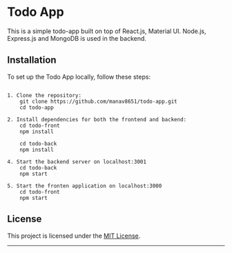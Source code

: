 # Todo App

This is a simple todo-app built on top of React.js, Material UI. Node.js, Express.js and MongoDB is used in the backend.


## Installation

To set up the Todo App locally, follow these steps:

```

1. Clone the repository:
    git clone https://github.com/manav8651/todo-app.git
    cd todo-app

2. Install dependencies for both the frontend and backend:
    cd todo-front
    npm install

    cd todo-back
    npm install

4. Start the backend server on localhost:3001
    cd todo-back
    npm start

5. Start the fronten application on localhost:3000
    cd todo-front
    npm start

```

## License

This project is licensed under the [MIT License](LICENSE).

---
